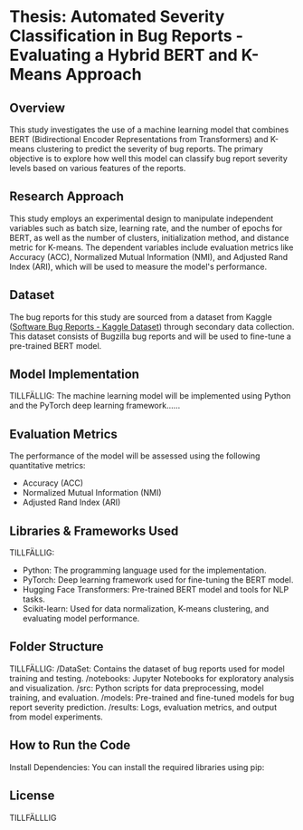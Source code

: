 # Thesis: Automated Severity Classification in Bug Reports - Evaluating a Hybrid BERT and K-Means Approach

## Overview
This study investigates the use of a machine learning model that combines BERT (Bidirectional Encoder Representations from Transformers) and K-means clustering to predict the severity of bug reports. The primary objective is to explore how well this model can classify bug report severity levels based on various features of the reports.

## Research Approach
This study employs an experimental design to manipulate independent variables such as batch size, learning rate, and the number of epochs for BERT, as well as the number of clusters, initialization method, and distance metric for K-means. The dependent variables include evaluation metrics like Accuracy (ACC), Normalized Mutual Information (NMI), and Adjusted Rand Index (ARI), which will be used to measure the model's performance.

## Dataset
The bug reports for this study are sourced from a dataset from Kaggle ([Software Bug Reports - Kaggle Dataset](https://www.kaggle.com/datasets/samanthakumara/software-bug-reports)) through secondary data collection. This dataset consists of Bugzilla bug reports and will be used to fine-tune a pre-trained BERT model.

## Model Implementation
TILLFÄLLIG:
The machine learning model will be implemented using Python and the PyTorch deep learning framework......

## Evaluation Metrics
The performance of the model will be assessed using the following quantitative metrics:

- Accuracy (ACC)
- Normalized Mutual Information (NMI)
- Adjusted Rand Index (ARI)

## Libraries & Frameworks Used
TILLFÄLLIG:
- Python: The programming language used for the implementation.
- PyTorch: Deep learning framework used for fine-tuning the BERT model.
- Hugging Face Transformers: Pre-trained BERT model and tools for NLP tasks.
- Scikit-learn: Used for data normalization, K-means clustering, and evaluating model performance.

## Folder Structure
TILLFÄLLIG: 
/DataSet: Contains the dataset of bug reports used for model training and testing.
/notebooks: Jupyter Notebooks for exploratory analysis and visualization.
/src: Python scripts for data preprocessing, model training, and evaluation.
/models: Pre-trained and fine-tuned models for bug report severity prediction.
/results: Logs, evaluation metrics, and output from model experiments.

## How to Run the Code
Install Dependencies: You can install the required libraries using pip:


## License
TILLFÄLLLIG